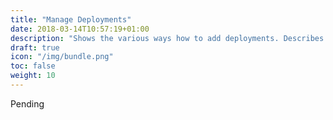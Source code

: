 ```yaml
---
title: "Manage Deployments"
date: 2018-03-14T10:57:19+01:00
description: "Shows the various ways how to add deployments. Describes how to manage existing deployments and how you can use the console for rapid prototyping."
draft: true
icon: "/img/bundle.png"
toc: false
weight: 10
---
```

Pending